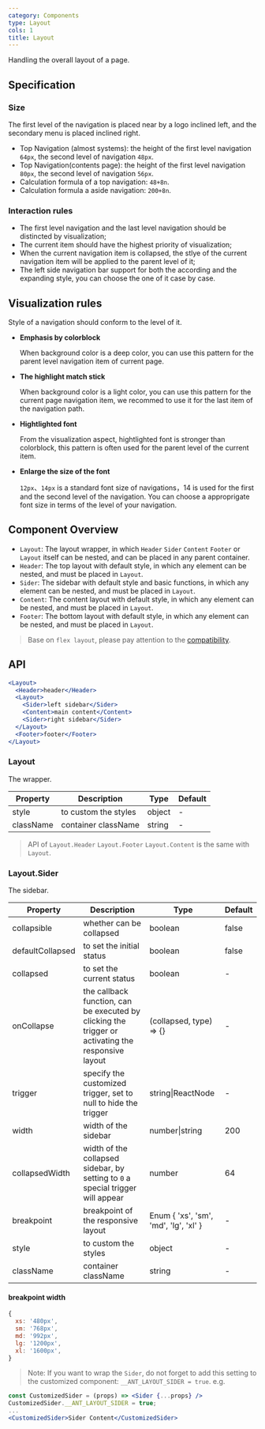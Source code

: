 ```yaml
---
category: Components
type: Layout
cols: 1
title: Layout
---
```


Handling the overall layout of a page.

## Specification

### Size

The first level of the navigation is placed near by a logo inclined left, and the secondary menu is placed inclined right.

- Top Navigation (almost systems): the height of the first level navigation `64px`, the second level of navigation `48px`.
- Top Navigation(contents page): the height of the first level navigation `80px`, the second level of navigation `56px`.
- Calculation formula of a top navigation: `48+8n`.
- Calculation formula a aside navigation: `200+8n`.

### Interaction rules

- The first level navigation and the last level navigation should be distincted by visualization;
- The current item should have the highest priority of visualization;
- When the current navigation item is collapsed, the stlye of the current navigation item will be applied to the parent level of it;
- The left side navigation bar support for both the according and the expanding style, you can choose the one of it case by case.

## Visualization rules

 Style of a navigation should conform to the level of it.

- **Emphasis by colorblock**

  When background color is a deep color, you can use this pattern for the parent level navigation item of current page.

- **The highlight match stick**

  When background color is a light color, you can use this pattern for the current page navigation item, we recommed to use it for the last item of the navigation path.

- **Hightlighted font**

  From the visualization aspect, hightlighted font is stronger than colorblock, this pattern is often used for the parent level of the current item.

- **Enlarge the size of the font**

  `12px`、`14px` is a standard font size of navigations，14 is used for the first and the second level of the navigation. You can choose a approprigate font size in terms of the level of your navigation.

## Component Overview

- `Layout`: The layout wrapper, in which `Header` `Sider` `Content` `Footer` or `Layout` itself can be nested, and can be placed in any parent container.
- `Header`: The top layout with default style, in which any element can be nested, and must be placed in `Layout`.
- `Sider`: The sidebar with default style and basic functions, in which any element can be nested, and must be placed in `Layout`.
- `Content`: The content layout with default style, in which any element can be nested, and must be placed in `Layout`.
- `Footer`: The bottom layout with default style, in which any element can be nested, and must be placed in `Layout`.

> Base on `flex layout`, please pay attention to the [compatibility](http://caniuse.com/#search=flex).

## API

```jsx
<Layout>
  <Header>header</Header>
  <Layout>
    <Sider>left sidebar</Sider>
    <Content>main content</Content>
    <Sider>right sidebar</Sider>
  </Layout>
  <Footer>footer</Footer>
</Layout>
```

### Layout

The wrapper.

Property | Description | Type | Default
-----|-----|-----|------
style | to custom the styles | object | -
className | container className | string | -

> API of `Layout.Header` `Layout.Footer` `Layout.Content` is the same with `Layout`.

### Layout.Sider

The sidebar.

Property | Description | Type | Default
-----|-----|-----|------
collapsible | whether can be collapsed | boolean | false
defaultCollapsed | to set the initial status | boolean | false  |
collapsed | to set the current status | boolean | -
onCollapse | the callback function, can be executed by clicking the trigger or activating the responsive layout | (collapsed, type) => {}  | -
trigger | specify the customized trigger, set to null to hide the trigger | string\|ReactNode| - |
width | width of the sidebar | number\|string | 200
collapsedWidth | width of the collapsed sidebar, by setting to `0` a special trigger will appear | number | 64
breakpoint | breakpoint of the responsive layout | Enum { 'xs', 'sm', 'md', 'lg', 'xl' } | - |
style | to custom the styles | object | -
className | container className | string | -

#### breakpoint width

```js
{
  xs: '480px',
  sm: '768px',
  md: '992px',
  lg: '1200px',
  xl: '1600px',
}
```

> Note: If you want to wrap the `Sider`, do not forget to add this setting to the customized component: `__ANT_LAYOUT_SIDER = true`. e.g.

```jsx
const CustomizedSider = (props) => <Sider {...props} />
CustomizedSider.__ANT_LAYOUT_SIDER = true;
...
<CustomizedSider>Sider Content</CustomizedSider>
```
